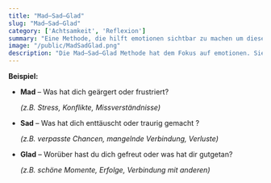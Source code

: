 ```yaml
---
title: "Mad–Sad–Glad"
slug: "Mad–Sad–Glad"
category: ['Achtsamkeit', 'Reflexion']
summary: "Eine Methode, die hilft emotionen sichtbar zu machen um diese bewusst und strukturiert zu reflektieren."
image: "/public/MadSadGlad.png"
description: "Die Mad–Sad–Glad Methode hat dem Fokus auf emotionen. Sie hilft emotionen sichtbar zu machen um diese bewusst und strukturiert zu reflektieren. Sie ist besonders nützlich für die persönliche Stimmungsreflexion."
---
```


**Beispiel:**

- **Mad** – Was hat dich geärgert oder frustriert?
    
    *(z.B. Stress, Konflikte, Missverständnisse)*
    
- **Sad** – Was hat dich enttäuscht oder traurig gemacht ?
    
    *(z.B. verpasste Chancen, mangelnde Verbindung, Verluste)*
    
- **Glad** – Worüber hast du dich gefreut oder was hat dir gutgetan?
    
    *(z.B. schöne Momente, Erfolge, Verbindung mit anderen)*